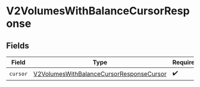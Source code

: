 # V2VolumesWithBalanceCursorResponse


## Fields

| Field                                                                                                       | Type                                                                                                        | Required                                                                                                    | Description                                                                                                 |
| ----------------------------------------------------------------------------------------------------------- | ----------------------------------------------------------------------------------------------------------- | ----------------------------------------------------------------------------------------------------------- | ----------------------------------------------------------------------------------------------------------- |
| `cursor`                                                                                                    | [V2VolumesWithBalanceCursorResponseCursor](../../models/shared/V2VolumesWithBalanceCursorResponseCursor.md) | :heavy_check_mark:                                                                                          | N/A                                                                                                         |